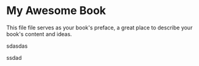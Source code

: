 # My Awesome Book

This file file serves as your book's preface, a great place to describe your book's content and ideas.

sdasdas


ssdad





